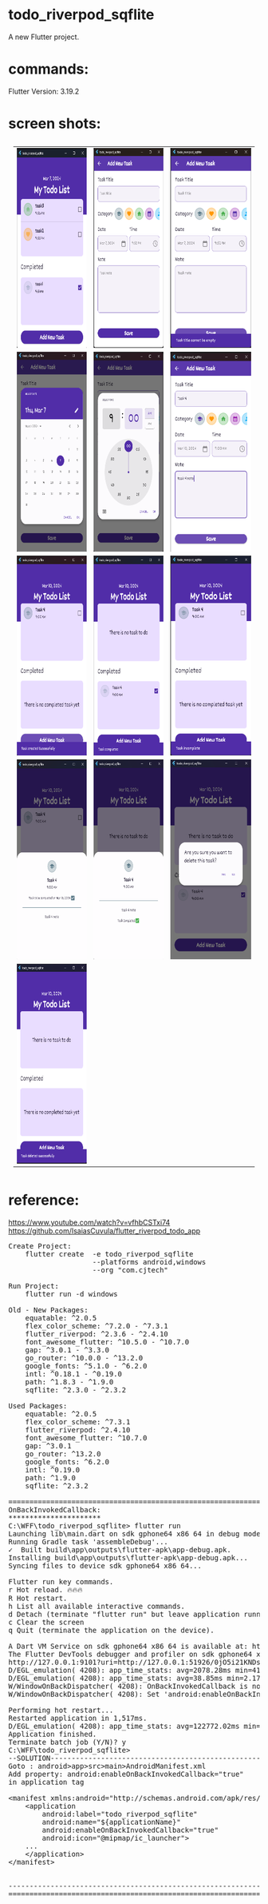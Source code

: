 # todo_riverpod_sqflite

A new Flutter project.

# commands:
Flutter Version:  3.19.2

# screen shots:
<table style="padding:10px">
  <tr>
    <td> 
        <img src="./screen_shots/1.png" alt="1" width = 250px height = 400px >
    </td>    
    <td>
        <img src="./screen_shots/2.png" alt="2" width = 250px height = 400px>
    </td>
    <td>
        <img src="./screen_shots/3.png" alt="3" width = 250px height = 400px>
    </td>
  </tr>
  <tr>
    <td> 
        <img src="./screen_shots/4.png" alt="4" width = 250px height = 400px>
    </td>    
    <td>
        <img src="./screen_shots/5.png" alt="5" width = 250px height = 400px>
    </td>
    <td>
        <img src="./screen_shots/6.png" alt="6" width = 288px height = 400px>
    </td>
  </tr>
  <tr>
    <td> 
        <img src="./screen_shots/7.png" alt="7" width = 250px height = 400px>
    </td>    
    <td>
        <img src="./screen_shots/8.png" alt="8" width = 250px height = 400px>
    </td>
    <td>
        <img src="./screen_shots/9.png" alt="9" width = 288px height = 400px>
    </td>
  </tr>
  <tr>
    <td> 
        <img src="./screen_shots/10.png" alt="10" width = 250px height = 400px>
    </td>    
    <td>
        <img src="./screen_shots/11.png" alt="11" width = 250px height = 400px>
    </td>
    <td>
        <img src="./screen_shots/12.png" alt="12" width = 288px height = 400px>
    </td>
  </tr>
  <tr>
    <td> 
        <img src="./screen_shots/13.png" alt="13" width = 250px height = 400px>
    </td>    
  </tr>
</table>

# reference:
https://www.youtube.com/watch?v=vfhbCSTxi74
https://github.com/IsaiasCuvula/flutter_riverpod_todo_app

<pre>
Create Project:
    flutter create  -e todo_riverpod_sqflite 
                    --platforms android,windows 
                    --org "com.cjtech"

Run Project:
    flutter run -d windows

Old - New Packages:
    equatable: ^2.0.5
    flex_color_scheme: ^7.2.0 - ^7.3.1
    flutter_riverpod: ^2.3.6 - ^2.4.10
    font_awesome_flutter: ^10.5.0 - ^10.7.0
    gap: ^3.0.1 - ^3.3.0
    go_router: ^10.0.0 - ^13.2.0
    google_fonts: ^5.1.0 - ^6.2.0
    intl: ^0.18.1 - ^0.19.0
    path: ^1.8.3 - ^1.9.0
    sqflite: ^2.3.0 - ^2.3.2

Used Packages:
    equatable: ^2.0.5
    flex_color_scheme: ^7.3.1
    flutter_riverpod: ^2.4.10
    font_awesome_flutter: ^10.7.0
    gap: ^3.0.1
    go_router: ^13.2.0
    google_fonts: ^6.2.0
    intl: ^0.19.0
    path: ^1.9.0
    sqflite: ^2.3.2    
  
=========================================================================
OnBackInvokedCallback:
**********************
C:\WFF\todo_riverpod_sqflite> flutter run
Launching lib\main.dart on sdk gphone64 x86 64 in debug mode...
Running Gradle task 'assembleDebug'...                              9.2s
✓  Built build\app\outputs\flutter-apk\app-debug.apk.
Installing build\app\outputs\flutter-apk\app-debug.apk...        1,165ms
Syncing files to device sdk gphone64 x86 64...                     152ms

Flutter run key commands.
r Hot reload. 🔥🔥🔥
R Hot restart.
h List all available interactive commands.
d Detach (terminate "flutter run" but leave application running).
c Clear the screen
q Quit (terminate the application on the device).

A Dart VM Service on sdk gphone64 x86 64 is available at: http://127.0.0.1:51926/0jO5i21KNDs=/
The Flutter DevTools debugger and profiler on sdk gphone64 x86 64 is available at:
http://127.0.0.1:9101?uri=http://127.0.0.1:51926/0jO5i21KNDs=/
D/EGL_emulation( 4208): app_time_stats: avg=2078.28ms min=41.82ms max=4114.73ms count=2
D/EGL_emulation( 4208): app_time_stats: avg=38.85ms min=2.17ms max=1085.22ms count=33
W/WindowOnBackDispatcher( 4208): OnBackInvokedCallback is not enabled for the application.
W/WindowOnBackDispatcher( 4208): Set 'android:enableOnBackInvokedCallback="true"' in the application manifest.

Performing hot restart...
Restarted application in 1,517ms.
D/EGL_emulation( 4208): app_time_stats: avg=122772.02ms min=117.28ms max=245426.75ms count=2
Application finished.
Terminate batch job (Y/N)? y
C:\WFF\todo_riverpod_sqflite>
--SOLUTION-------------------------------------------------------------
Goto : android>app>src>main>AndroidManifest.xml
Add property: android:enableOnBackInvokedCallback="true" 
in application tag

&lt;manifest xmlns:android="http://schemas.android.com/apk/res/android"&gt;
    &lt;application
        android:label="todo_riverpod_sqflite"
        android:name="${applicationName}"
        android:enableOnBackInvokedCallback="true"
        android:icon="@mipmap/ic_launcher"&gt;
    ...
    &lt;/application&gt;
&lt;/manifest&gt;    


-------------------------------------------------------------------------        
=========================================================================
</pre>